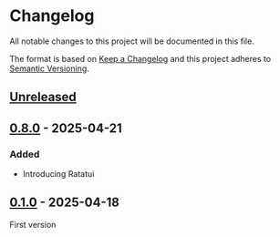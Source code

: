 # Changelog
All notable changes to this project will be documented in this file.

The format is based on [Keep a Changelog](https://keepachangelog.com/)
and this project adheres to [Semantic Versioning](https://semver.org/).

## [Unreleased]

## [0.8.0] - 2025-04-21
### Added
- Introducing Ratatui

## [0.1.0] - 2025-04-18
First version

[Unreleased]: https://github.com/naoyukik/sns-cross-post-tool/compare/v0.8.0...HEAD
[0.8.0]: https://github.com/naoyukik/sns-cross-post-tool/compare/v0.1.0...v0.8.0
[0.1.0]: https://github.com/naoyukik/sns-cross-post-tool/releases/tag/v0.1.0
